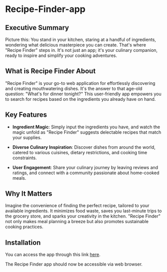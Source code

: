 # Recipe-Finder-app
## Executive Summary

Picture this: You stand in your kitchen, staring at a handful of ingredients, wondering what delicious masterpiece you can create. That's where "Recipe Finder" steps in. It's not just an app; it's your culinary companion, ready to inspire and simplify your cooking adventures.

## What is Recipe Finder About

"Recipe Finder" is your go-to web application for effortlessly discovering and creating mouthwatering dishes. It's the answer to that age-old question: "What's for dinner tonight?" This user-friendly app empowers you to search for recipes based on the ingredients you already have on hand.

## Key Features

- **Ingredient Magic**: Simply input the ingredients you have, and watch the magic unfold as "Recipe Finder" suggests delectable recipes that match your supplies.

- **Diverse Culinary Inspiration**: Discover dishes from around the world, catered to various cuisines, dietary restrictions, and cooking time constraints.

- **User Engagement**: Share your culinary journey by leaving reviews and ratings, and connect with a community passionate about home-cooked meals.

## Why It Matters

Imagine the convenience of finding the perfect recipe, tailored to your available ingredients. It minimizes food waste, saves you last-minute trips to the grocery store, and sparks your creativity in the kitchen. "Recipe Finder" not only makes meal planning a breeze but also promotes sustainable cooking practices.

## Installation

You can access the app through this link [here](https://recipe-finder-project.onrender.com).


The Recipe Finder app should now be accessible via web browser.
